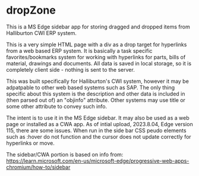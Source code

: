 # dropZone
This is a MS Edge sidebar app for storing dragged and dropped items from Halliburton CWI ERP system.

This is a very simple HTML page with a div as a drop target for hyperlinks from a web based ERP system. It is basically a task specific favorites/bookmarks system for working with hyperlinks for parts, bills of material, drawings and documents.  All data is saved in local storage, so it is completely client side - nothing is sent to the server.

This was built specifically for Halliburton's CWI system, however it may be adpatpable to other web based systems such as SAP.  The only thing specific about this system is the description and other data is included in (then parsed out of) an "objinfo" attribute. Other systems may use title or some other attribute to convey such info.

The intent is to use it in the MS Edge sidebar.  It may also be used as a web page or installed as a CWA app. As of intial upload, 2023.8.04, Edge version 115, there are some issues. When run in the side bar CSS peudo elements such as :hover do not function and the cursor does not update correctly for hyperlinks or move. 

The sidebar/CWA portion is based on info from:
https://learn.microsoft.com/en-us/microsoft-edge/progressive-web-apps-chromium/how-to/sidebar
